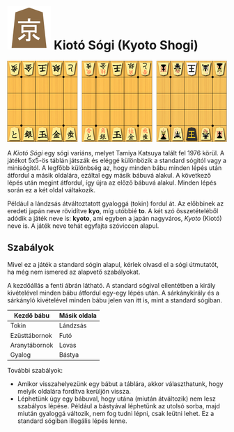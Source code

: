 # ![Kiotó sógi ikon](https://github.com/gbtami/pychess-variants/blob/master/static/icons/KyotoShogi.svg) Kiotó Sógi (Kyoto Shogi)

![ábra](https://github.com/gbtami/pychess-variants/blob/master/static/images/ShogiGuide/Kyoto.png)

A *Kiotó Sógi* egy sógi variáns, melyet Tamiya Katsuya talált fel 1976 körül. A játékot 5x5-ös táblán játszák és eléggé különbözik a standard sógitól vagy a minisógitól. A legfőbb különbség az, hogy minden bábu minden lépés után átfordul a másik oldalára, ezáltal egy másik bábuvá alakul. A következő lépés után megint átfordul, így újra az előző bábuvá alakul. Minden lépés során ez a két oldal váltakozik.

Például a lándzsás átváltoztatott gyaloggá (tokin) fordul át. Az előbbinek az eredeti japán neve rövidítve **kyo**, míg utóbbié **to**. A két szó összetételéből adódik a játék neve is: **kyoto**, ami egyben a japán nagyváros, *Kyoto* (Kiotó) neve is. A játék neve tehát egyfajta szóviccen alapul.

## Szabályok

Mivel ez a játék a standard sógin alapul, kérlek olvasd el a sógi útmutatót, ha még nem ismered az alapvető szabályokat.

A kezdőállás a fenti ábrán látható. A standard sógival ellentétben a király kivételével minden bábu átfordul egy-egy lépés után. A sárkánykirály és a sárkányló kivételével minden bábu jelen van itt is, mint a standard sógiban.

Kezdő bábu | Másik oldala
--- | ---
Tokin | Lándzsás
Ezüsttábornok | Futó
Aranytábornok | Lovas
Gyalog | Bástya

További szabályok:

- Amikor visszahelyezünk egy bábut a táblára, akkor választhatunk, hogy melyik oldalára fordítva kerüljön vissza.
- Léphetünk úgy egy bábuval, hogy utána (miután átváltozik) nem lesz szabályos lépése. Például a bástyával léphetünk az utolsó sorba, majd miután gyaloggá változik, nem fog tudni lépni, csak leütni lehet. Ez a standard sógiban illegális lépés lenne.
